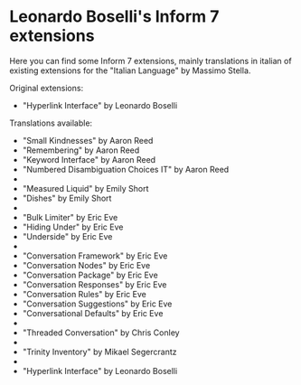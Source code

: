 Leonardo Boselli's Inform 7 extensions
======================================

Here you can find some Inform 7 extensions, mainly translations in italian of existing extensions for the "Italian Language" by Massimo Stella.

Original extensions:

* "Hyperlink Interface" by Leonardo Boselli

Translations available:

* "Small Kindnesses" by Aaron Reed
* "Remembering" by Aaron Reed
* "Keyword Interface" by Aaron Reed
* "Numbered Disambiguation Choices IT" by Aaron Reed
*  
* "Measured Liquid" by Emily Short
* "Dishes" by Emily Short
* 
* "Bulk Limiter" by Eric Eve
* "Hiding Under" by Eric Eve
* "Underside" by Eric Eve
*  
* "Conversation Framework" by Eric Eve
* "Conversation Nodes" by Eric Eve
* "Conversation Package" by Eric Eve
* "Conversation Responses" by Eric Eve
* "Conversation Rules" by Eric Eve
* "Conversation Suggestions" by Eric Eve
* "Conversational Defaults" by Eric Eve
*  
* "Threaded Conversation" by Chris Conley
* 
* "Trinity Inventory" by Mikael Segercrantz
*  
* "Hyperlink Interface" by Leonardo Boselli
